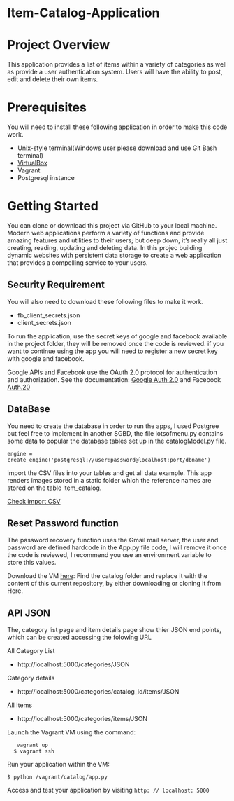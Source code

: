 # Item-Catalog-Application


# Project Overview
This application provides a list of items within a variety of categories as well as provide a user authentication system. Users will have the ability to post, edit and delete their own items.


# Prerequisites

You will need to install these following application in order to make this code work.
- Unix-style terminal(Windows user please download and use Git Bash terminal)
- [VirtualBox](https://github.com/marcioinfo/fullstack-nanodegree-vm)
- Vagrant
- Postgresql instance



# Getting Started
You can clone or download this project via GitHub to your local machine.
Modern web applications perform a variety of functions and provide amazing features and utilities to their users; but deep down, it’s really all just creating, reading, updating and deleting data. In this projec building dynamic websites with persistent data storage to create a web application that provides a compelling service to your users.

## Security Requirement

You will also need to download these following files to make it work.
- fb_client_secrets.json
- client_secrets.json

To run the application, use the secret keys of google and facebook available in the project folder, they will be removed once the code is reviewed.
if you want to continue using the app you will need to register a new secret key with google and facebook.


Google APIs and Facebook use the OAuth 2.0 protocol for authentication and authorization. See the documentation: [Google Auth 2.0](https://developers.google.com/identity/protocols/OAuth2) and
Facebook [Auth.20](https://developers.facebook.com/docs/facebook-login/manually-build-a-login-flow/)



## DataBase
You need to create the database in order to run the apps, I used Postgree but feel free to implement in another SGBD, the file lotsofmenu.py contains some data to popular the database tables set up in the catalogModel.py file.

```
engine = create_engine('postgresql://user:password@localhost:port/dbname')

```
import the CSV files into your tables and get all data example. This app renders images stored in a static folder which the reference names are stored on the table item_catalog.

[Check import CSV ](http://www.postgresqltutorial.com/import-csv-file-into-posgresql-table/)


## Reset Password function

The password recovery function uses the Gmail mail server, the user and password are defined hardcode in the App.py file code, I will remove it once the code is reviewed, I recommend you use an environment variable to store this values.


Download the VM [here](https://pages.github.com/):
Find the catalog folder and replace it with the content of this current repository, by either downloading or cloning it from Here.


## API JSON

The, category list page and item details page show thier JSON end points, which can be created accessing the folowing URL

All Category List
* http://localhost:5000/categories/JSON

Category details
* http://localhost:5000/categories/catalog_id/items/JSON

All Items
* http://localhost:5000/categories/items/JSON

Launch the Vagrant VM using the command:
 
```
   vagrant up
  $ vagrant ssh
```

Run your application within the VM:

```
$ python /vagrant/catalog/app.py
```

Access and test your application by visiting ```http: // localhost: 5000```
